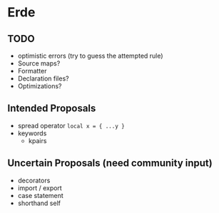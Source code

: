 # Erde

## TODO

- optimistic errors (try to guess the attempted rule)
- Source maps?
- Formatter
- Declaration files?
- Optimizations?

## Intended Proposals

- spread operator `local x = { ...y }`
- keywords
  - kpairs

## Uncertain Proposals (need community input)

- decorators
- import / export
- case statement
- shorthand self

